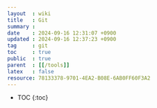 ```yaml
---
layout  : wiki
title   : Git
summary :
date    : 2024-09-16 12:31:07 +0900
updated : 2024-09-16 12:37:23 +0900
tag     : git
toc     : true
public  : true
parent  : [[/tools]]
latex   : false
resource: 78133378-9701-4EA2-B08E-6AB0FF60F3A2
---
```

* TOC
{:toc}
